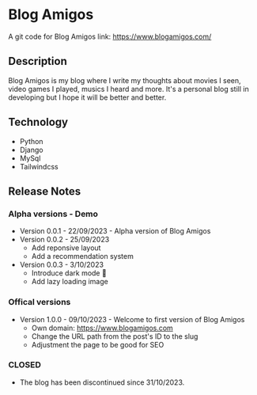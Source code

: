 # Blog Amigos
A git code for Blog Amigos
link: https://www.blogamigos.com/
## Description
Blog Amigos is my blog where I write my thoughts about movies I seen, video games I played, musics I heard and more. It's a personal blog still in developing but I hope it will be better and better.

## Technology
- Python
- Django
- MySql
- Tailwindcss
## Release Notes
### Alpha versions - Demo
- Version 0.0.1 - 22/09/2023 - Alpha version of Blog Amigos
- Version 0.0.2 - 25/09/2023
  + Add reponsive layout
  + Add a recommendation system
- Version 0.0.3 - 3/10/2023
  + Introduce dark mode &#127769;
  + Add lazy loading image
### Offical versions
- Version 1.0.0 - 09/10/2023 - Welcome to first version of Blog Amigos
  + Own domain: https://www.blogamigos.com
  + Change the URL path from the post's ID to the slug
  + Adjustment the page to be good for SEO

### CLOSED
- The blog has been discontinued since 31/10/2023.
